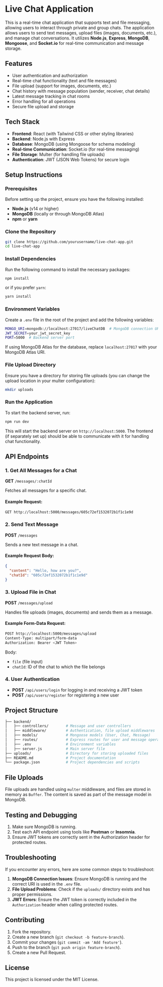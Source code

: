 
# Live Chat Application

This is a real-time chat application that supports text and file messaging, allowing users to interact through private and group chats. The application allows users to send text messages, upload files (images, documents, etc.), and manage chat conversations. It utilizes **Node.js**, **Express**, **MongoDB**, **Mongoose**, and **Socket.io** for real-time communication and message storage.

## Features

- User authentication and authorization
- Real-time chat functionality (text and file messages)
- File upload (support for images, documents, etc.)
- Chat history with message population (sender, receiver, chat details)
- Latest message tracking in chat rooms
- Error handling for all operations
- Secure file upload and storage

## Tech Stack

- **Frontend**: React (with Tailwind CSS or other styling libraries)
- **Backend**: Node.js with Express
- **Database**: MongoDB (using Mongoose for schema modeling)
- **Real-time Communication**: Socket.io (for real-time messaging)
- **File Storage**: Multer (for handling file uploads)
- **Authentication**: JWT (JSON Web Tokens) for secure login

## Setup Instructions

### Prerequisites

Before setting up the project, ensure you have the following installed:

- **Node.js** (v14 or higher)
- **MongoDB** (locally or through MongoDB Atlas)
- **npm** or **yarn**

### Clone the Repository

```bash
git clone https://github.com/yourusername/live-chat-app.git
cd live-chat-app
```

### Install Dependencies

Run the following command to install the necessary packages:

```bash
npm install
```

or if you prefer `yarn`:

```bash
yarn install
```

### Environment Variables

Create a `.env` file in the root of the project and add the following variables:

```bash
MONGO_URI=mongodb://localhost:27017/liveChatDB  # MongoDB connection URI
JWT_SECRET=your_jwt_secret_key
PORT=5000  # Backend server port
```

If using MongoDB Atlas for the database, replace `localhost:27017` with your MongoDB Atlas URI.

### File Upload Directory

Ensure you have a directory for storing file uploads (you can change the upload location in your multer configuration):

```bash
mkdir uploads
```

### Run the Application

To start the backend server, run:

```bash
npm run dev
```

This will start the backend server on `http://localhost:5000`. The frontend (if separately set up) should be able to communicate with it for handling chat functionality.

## API Endpoints

### 1. Get All Messages for a Chat

**GET** `/messages/:chatId`

Fetches all messages for a specific chat.

#### Example Request:

```bash
GET http://localhost:5000/messages/605c72ef1532072b1f1c1e9d
```

### 2. Send Text Message

**POST** `/messages`

Sends a new text message in a chat.

#### Example Request Body:

```json
{
  "content": "Hello, how are you?",
  "chatId": "605c72ef1532072b1f1c1e9d"
}
```

### 3. Upload File in Chat

**POST** `/messages/upload`

Handles file uploads (images, documents) and sends them as a message.

#### Example Form-Data Request:

```bash
POST http://localhost:5000/messages/upload
Content-Type: multipart/form-data
Authorization: Bearer <JWT Token>
```

Body:

- `file` (file input)
- `chatId`: ID of the chat to which the file belongs

### 4. User Authentication

- **POST** `/api/users/login` for logging in and receiving a JWT token
- **POST** `/api/users/register` for registering a new user

## Project Structure

```bash
├── backend/
│   ├── controllers/        # Message and user controllers
│   ├── middleware/         # Authentication, file upload middlewares
│   ├── models/             # Mongoose models (User, Chat, Message)
│   ├── routes/             # Express routes for user and message operations
│   ├── .env                # Environment variables
│   ├── server.js           # Main server file
├── uploads/                # Directory for storing uploaded files
├── README.md               # Project documentation
└── package.json            # Project dependencies and scripts
```

## File Uploads

File uploads are handled using `multer` middleware, and files are stored in memory as `Buffer`. The content is saved as part of the message model in MongoDB.

## Testing and Debugging

1. Make sure MongoDB is running.
2. Test each API endpoint using tools like **Postman** or **Insomnia**.
3. Ensure JWT tokens are correctly sent in the Authorization header for protected routes.

## Troubleshooting

If you encounter any errors, here are some common steps to troubleshoot:

1. **MongoDB Connection Issues**: Ensure MongoDB is running and the correct URI is used in the `.env` file.
2. **File Upload Problems**: Check if the `uploads/` directory exists and has proper permissions.
3. **JWT Errors**: Ensure the JWT token is correctly included in the `Authorization` header when calling protected routes.

## Contributing

1. Fork the repository.
2. Create a new branch (`git checkout -b feature-branch`).
3. Commit your changes (`git commit -am 'Add feature'`).
4. Push to the branch (`git push origin feature-branch`).
5. Create a new Pull Request.

## License

This project is licensed under the MIT License.
